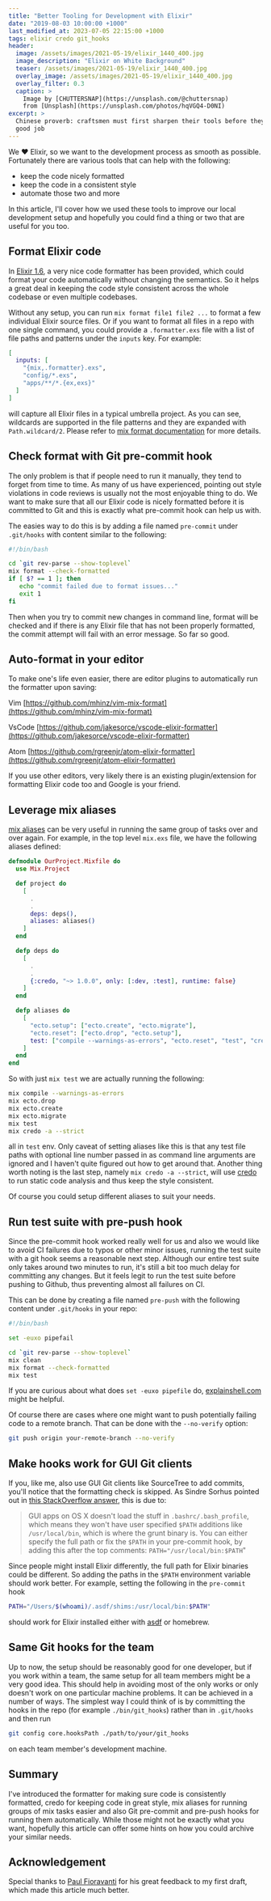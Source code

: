 ```yaml
---
title: "Better Tooling for Development with Elixir"
date: "2019-08-03 10:00:00 +1000"
last_modified_at: 2023-07-05 22:15:00 +1000
tags: elixir credo git_hooks
header:
  image: /assets/images/2021-05-19/elixir_1440_400.jpg
  image_description: "Elixir on White Background"
  teaser: /assets/images/2021-05-19/elixir_1440_400.jpg
  overlay_image: /assets/images/2021-05-19/elixir_1440_400.jpg
  overlay_filter: 0.3
  caption: >
    Image by [CHUTTERSNAP](https://unsplash.com/@chuttersnap)
    from [Unsplash](https://unsplash.com/photos/hqVGQ4-D0NI)
excerpt: >
  Chinese proverb: craftsmen must first sharpen their tools before they can do a
  good job
---
```


We ❤️ Elixir, so we want to the development process as smooth as possible.
Fortunately there are various tools that can help with the following:

* keep the code nicely formatted
* keep the code in a consistent style
* automate those two and more

In this article, I'll cover how we used these tools to improve our local
development setup and hopefully you could find a thing or two that are useful
for you too.

## Format Elixir code

In [Elixir 1.6][], a very nice code formatter has been provided, which could
format your code automatically without changing the semantics. So it helps a
great deal in keeping the code style consistent across the whole codebase or
even multiple codebases.

Without any setup, you can run `mix format file1 file2 ...` to format a few
individual Elixir source files. Or if you want to format all files in a repo
with one single command, you could provide a `.formatter.exs` file with a list
of file paths and patterns under the `inputs` key. For example:

```elixir
[
  inputs: [
    "{mix,.formatter}.exs",
    "config/*.exs",
    "apps/**/*.{ex,exs}"
  ]
]
```

will capture all Elixir files in a typical umbrella project. As you can see,
wildcards are supported in the file patterns and they are expanded with
`Path.wildcard/2`. Please refer to [mix format documentation][] for more
details.

## Check format with Git pre-commit hook

The only problem is that if people need to run it manually, they tend to forget
from time to time. As many of us have experienced, pointing out style violations
in code reviews is usually not the most enjoyable thing to do. We want to make
sure that all our Elixir code is nicely formatted before it is committed to Git
and this is exactly what pre-commit hook can help us with.

The easies way to do this is by adding a file named `pre-commit` under
`.git/hooks` with content similar to the following:

```bash
#!/bin/bash

cd `git rev-parse --show-toplevel`
mix format --check-formatted
if [ $? == 1 ]; then
   echo "commit failed due to format issues..."
   exit 1
fi
```

Then when you try to commit new changes in command line, format will be checked
and if there is any Elixir file that has not been properly formatted, the commit
attempt will fail with an error message. So far so good.

## Auto-format in your editor

To make one's life even easier, there are editor plugins to automatically run
the formatter upon saving:

Vim [https://github.com/mhinz/vim-mix-format](https://github.com/mhinz/vim-mix-format)

VsCode [https://github.com/jakesorce/vscode-elixir-formatter](https://github.com/jakesorce/vscode-elixir-formatter)

Atom [https://github.com/rgreenjr/atom-elixir-formatter](https://github.com/rgreenjr/atom-elixir-formatter)

If you use other editors, very likely there is an existing plugin/extension for
formatting Elixir code too and Google is your friend.

## Leverage mix aliases

[mix aliases][] can be very useful in running the same group of tasks over and
over again. For example, in the top level `mix.exs` file, we have the following
aliases defined:

```elixir
defmodule OurProject.Mixfile do
  use Mix.Project

  def project do
    [
      .
      .
      deps: deps(),
      aliases: aliases()
    ]
  end

  defp deps do
    [
      .
      .
      {:credo, "~> 1.0.0", only: [:dev, :test], runtime: false}
    ]
  end

  defp aliases do
    [
      "ecto.setup": ["ecto.create", "ecto.migrate"],
      "ecto.reset": ["ecto.drop", "ecto.setup"],
      test: ["compile --warnings-as-errors", "ecto.reset", "test", "credo -a --strict"]
    ]
  end
end
```

So with just `mix test` we are actually running the following:

```bash
mix compile --warnings-as-errors
mix ecto.drop
mix ecto.create
mix ecto.migrate
mix test
mix credo -a --strict
```

all in `test` env. Only caveat of setting aliases like this is that any test
file paths with optional line number passed in as command line arguments are
ignored and I haven't quite figured out how to get around that. Another thing
worth noting is the last step, namely `mix credo -a --strict`, will use
[credo][] to run static code analysis and thus keep the style consistent.

Of course you could setup different aliases to suit your needs.

## Run test suite with pre-push hook

Since the pre-commit hook worked really well for us and also we would like to
avoid CI failures due to typos or other minor issues, running the test suite
with a git hook seems a reasonable next step. Although our entire test suite
only takes around two minutes to run, it's still a bit too much delay for
committing any changes. But it feels legit to run the test suite before pushing
to Github, thus preventing almost all failures on CI.

This can be done by creating a file named `pre-push` with the following content
under `.git/hooks` in your repo:

```bash
#!/bin/bash

set -euxo pipefail

cd `git rev-parse --show-toplevel`
mix clean
mix format --check-formatted
mix test
```

If you are curious about what does `set -euxo pipefile` do, [explainshell.com][]
might be helpful.

Of course there are cases where one might want to push potentially failing code
to a remote branch. That can be done with the `--no-verify` option:

```bash
git push origin your-remote-branch --no-verify
```

## Make hooks work for GUI Git clients

If you, like me, also use GUI Git clients like SourceTree to add commits, you'll
notice that the formatting check is skipped. As Sindre Sorhus pointed out in
[this StackOverflow answer][], this is due to:

> GUI apps on OS X doesn't load the stuff in `.bashrc/.bash_profile`, which
> means they won't have user specified `$PATH` additions like `/usr/local/bin`,
> which is where the grunt binary is. You can either specify the full path or
> fix the `$PATH` in your pre-commit hook, by adding this after the top
> comments: `PATH="/usr/local/bin:$PATH`"

Since people might install Elixir differently, the full path for Elixir binaries
could be different. So adding the paths in the `$PATH` environment variable
should work better. For example, setting the following in the `pre-commit` hook

```bash
PATH="/Users/$(whoami)/.asdf/shims:/usr/local/bin:$PATH"
```

should work for Elixir installed either with [asdf][] or homebrew.

## Same Git hooks for the team

Up to now, the setup should be reasonably good for one developer, but if you
work within a team, the same setup for all team members might be a very good
idea. This should help in avoiding most of the only works or only doesn't work
on one particular machine problems. It can be achieved in a number of ways. The
simplest way I could think of is by committing the hooks in the repo (for
example `./bin/git_hooks`) rather than in `.git/hooks` and then run

```bash
git config core.hooksPath ./path/to/your/git_hooks
```

on each team member's development machine.

## Summary

I've introduced the formatter for making sure code is consistently formatted,
credo for keeping code in great style, mix aliases for running groups of mix
tasks easier and also Git pre-commit and pre-push hooks for running them
automatically. While those might not be exactly what you want, hopefully this
article can offer some hints on how you could archive your similar needs.

## Acknowledgement

Special thanks to [Paul Fioravanti][] for his great feedback to my first draft,
which made this article much better.

[Elixir 1.6]: https://elixir-lang.org/blog/2018/01/17/elixir-v1-6-0-released/
[Paul Fioravanti]: https://twitter.com/paulfioravanti
[asdf]: https://github.com/asdf-vm/asdf
[credo]: https://github.com/rrrene/credo
[explainshell.com]: https://explainshell.com/explain?cmd=set+-euxo+pipefail
[mix aliases]: https://hexdocs.pm/mix/Mix.html#module-aliases
[mix format documentation]: https://hexdocs.pm/mix/1.6.0/Mix.Tasks.Format.html
[this StackOverflow answer]: https://stackoverflow.com/a/17557522/1228752
